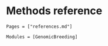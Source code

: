 # Methods reference

```@index
Pages = ["references.md"]
```

```@autodocs
Modules = [GenomicBreeding]
```
